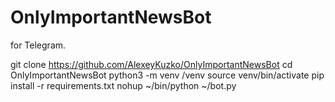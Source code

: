 # OnlyImportantNewsBot
for Telegram.

git clone https://github.com/AlexeyKuzko/OnlyImportantNewsBot
cd OnlyImportantNewsBot
python3 -m venv /venv
source venv/bin/activate
pip install -r requirements.txt
nohup ~/bin/python ~/bot.py